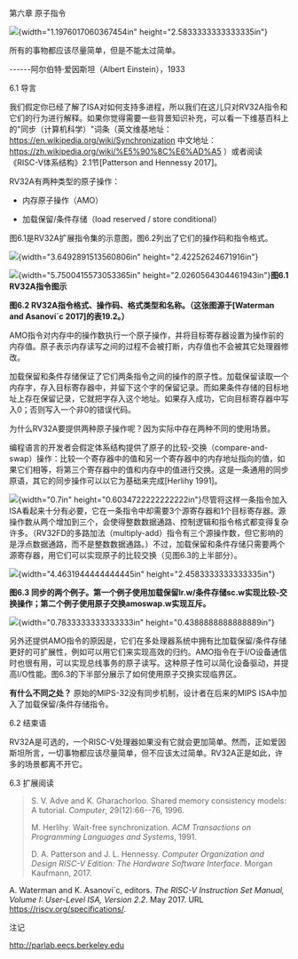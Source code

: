 第六章 原子指令

![](media/image1.jpeg){width="1.1976017060367454in"
height="2.5833333333333335in"}

所有的事物都应该尽量简单，但是不能太过简单。

------阿尔伯特·爱因斯坦（Albert Einstein），1933

6.1 导言

我们假定你已经了解了ISA对如何支持多进程，所以我们在这儿只对RV32A指令和它们的行为进行解释。如果你觉得需要一些背景知识补充，可以看一下维基百科上的"同步（计算机科学）"词条（英文维基地址：<https://en.wikipedia.org/wiki/Synchronization>
中文地址：<https://zh.wikipedia.org/wiki/%E5%90%8C%E6%AD%A5>
）或者阅读《RISC-V体系结构》2.1节\[Patterson and Hennessy 2017\]。

RV32A有两种类型的原子操作：

-   内存原子操作（AMO）

-   加载保留/条件存储（load reserved / store conditional）

图6.1是RV32A扩展指令集的示意图，图6.2列出了它们的操作码和指令格式。

![](media/image3.png){width="3.6492891513560806in"
height="2.42252624671916in"}

![](media/image4.png){width="5.7500415573053365in"
height="2.0260564304461943in"}**图6.1 RV32A指令图示**

**图6.2 RV32A指令格式、操作码、格式类型和名称。（这张图源于\[Waterman
and Asanovi´c 2017\]的表19.2。）**

AMO指令对内存中的操作数执行一个原子操作，并将目标寄存器设置为操作前的内存值。原子表示内存读写之间的过程不会被打断，内存值也不会被其它处理器修改。

加载保留和条件存储保证了它们两条指令之间的操作的原子性。加载保留读取一个内存字，存入目标寄存器中，并留下这个字的保留记录。而如果条件存储的目标地址上存在保留记录，它就把字存入这个地址。如果存入成功，它向目标寄存器中写入0；否则写入一个非0的错误代码。

为什么RV32A要提供两种原子操作呢？因为实际中存在两种不同的使用场景。

编程语言的开发者会假定体系结构提供了原子的比较-交换（compare-and-swap）操作：比较一个寄存器中的值和另一个寄存器中的内存地址指向的值，如果它们相等，将第三个寄存器中的值和内存中的值进行交换。这是一条通用的同步原语，其它的同步操作可以以它为基础来完成\[Herlihy
1991\]。

![](media/image5.png){width="0.7in"
height="0.6034722222222222in"}尽管将这样一条指令加入ISA看起来十分有必要，它在一条指令中却需要3个源寄存器和1个目标寄存器。源操作数从两个增加到三个，会使得整数数据通路、控制逻辑和指令格式都变得复杂许多。（RV32FD的多路加法（multiply-add）指令有三个源操作数，但它影响的是浮点数据通路，而不是整数数据通路。）不过，加载保留和条件存储只需要两个源寄存器，用它们可以实现原子的比较交换（见图6.3的上半部分）。

![](media/image6.png){width="4.4631944444444445in"
height="2.4583333333333335in"}

**图6.3
同步的两个例子。第一个例子使用加载保留lr.w/条件存储sc.w实现比较-交换操作；第二个例子使用原子交换amoswap.w实现互斥。**

![](media/image7.png){width="0.7833333333333333in"
height="0.4388888888888889in"}

另外还提供AMO指令的原因是，它们在多处理器系统中拥有比加载保留/条件存储更好的可扩展性，例如可以用它们来实现高效的归约。AMO指令在于I/O设备通信时也很有用，可以实现总线事务的原子读写。这种原子性可以简化设备驱动，并提高I/O性能。图6.3的下半部分展示了如何使用原子交换实现临界区。

**有什么不同之处？** 原始的MIPS-32没有同步机制，设计者在后来的MIPS
ISA中加入了加载保留/条件存储指令。

6.2 结束语

RV32A是可选的，一个RISC-V处理器如果没有它就会更加简单。然而，正如爱因斯坦所言，一切事物都应该尽量简单，但不应该太过简单。RV32A正是如此，许多的场景都离不开它。

6.3 扩展阅读

> S. V. Adve and K. Gharachorloo. Shared memory consistency models: A
> tutorial. *Computer*, 29(12):66--76, 1996.
>
> M. Herlihy. Wait-free synchronization. *ACM Transactions on
> Programming Languages and Systems*, 1991.
>
> D. A. Patterson and J. L. Hennessy. *Computer Organization and Design
> RISC-V Edition: The Hardware Software Interface*. Morgan Kaufmann,
> 2017.

A.  Waterman and K. Asanovi´c, editors. *The RISC-V Instruction Set
    Manual, Volume I: User-Level ISA, Version 2.2*. May 2017. URL
    <https://riscv.org/specifications/>.

注记

http://parlab.eecs.berkeley.edu
